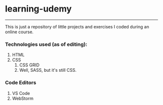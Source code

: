 # learning-udemy
----------------

This is just a repository of little projects and exercises I coded during an online course. 

### Technologies used (as of editing): 
1. HTML
2. CSS
    1. CSS GRID
    2. Well, SASS, but it's still CSS.

### Code Editors
1. VS Code
2. WebStorm

